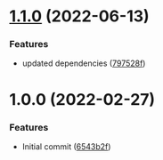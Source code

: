 # [1.1.0](https://github.com/merged-js/solid-urql/compare/v1.0.0...v1.1.0) (2022-06-13)


### Features

* updated dependencies ([797528f](https://github.com/merged-js/solid-urql/commit/797528f39790cd3d12a4f5faa145f78fd179c525))

# 1.0.0 (2022-02-27)


### Features

* Initial commit ([6543b2f](https://github.com/merged-js/solid-urql/commit/6543b2f5edfb63b53e7019b21dad21a41596ebc6))
